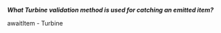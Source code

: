 ***What Turbine validation method is used for catching an emitted item?***

<div class="hint">
  awaitItem - Turbine
</div>
